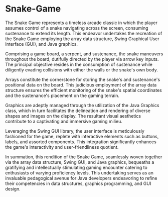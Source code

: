 # Snake-Game
The Snake Game represents a timeless arcade classic in which the player assumes control of a snake navigating across the screen, consuming sustenance to extend its length. This endeavor undertakes the recreation of the Snake Game employing the array data structure, Swing Graphical User Interface (GUI), and Java graphics.

Comprising a game board, a serpent, and sustenance, the snake maneuvers throughout the board, dutifully directed by the player via arrow key inputs. The principal objective resides in the consumption of sustenance while diligently evading collisions with either the walls or the snake's own body.

Arrays constitute the cornerstone for storing the snake's and sustenance's positional data on the board. This judicious employment of the array data structure ensures the efficient monitoring of the snake's spatial coordinates and the sustenance's placement on the gaming terrain.

Graphics are adeptly managed through the utilization of the Java Graphics class, which in turn facilitates the delineation and rendering of diverse shapes and images on the display. The resultant visual aesthetics contribute to a captivating and immersive gaming milieu.

Leveraging the Swing GUI library, the user interface is meticulously fashioned for the game, replete with interactive elements such as buttons, labels, and assorted components. This integration significantly enhances the game's interactivity and user-friendliness quotient.

In summation, this rendition of the Snake Game, seamlessly woven together via the array data structure, Swing GUI, and Java graphics, bequeaths a gratifying and intellectually stimulating gaming encounter catering to enthusiasts of varying proficiency levels. This undertaking serves as an invaluable pedagogical avenue for Java developers endeavoring to refine their competencies in data structures, graphics programming, and GUI design.
